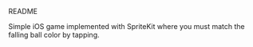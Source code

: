 README

Simple iOS game implemented with SpriteKit where you must match the falling ball color by tapping.
